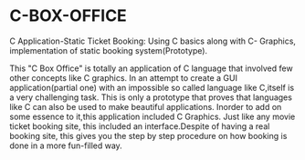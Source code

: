 # C-BOX-OFFICE
C Application-Static Ticket Booking: Using C basics along with C- Graphics, implementation of static booking system(Prototype). 

This "C Box Office" is totally an application of C language that involved few other concepts like C graphics. In an attempt to create a GUI application(partial one) with an impossible so called language like C,itself is a very challenging task. This is only a prototype that proves that languages like C can also be used to make beautiful applications. Inorder to add on some essence to it,this application included C Graphics. Just like any movie ticket booking site, this included an interface.Despite of having a real booking site, this gives you the step by step procedure on how booking is done in a more fun-filled way.


